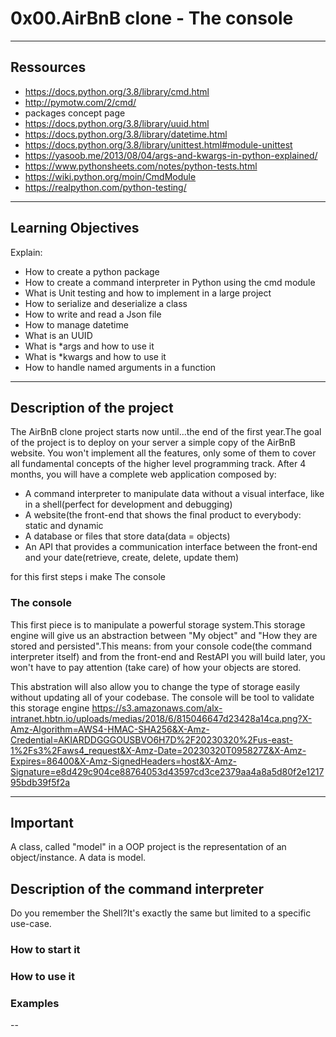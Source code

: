 # 0x00.AirBnB clone - The console

---
## Ressources

* https://docs.python.org/3.8/library/cmd.html
* http://pymotw.com/2/cmd/
* packages concept page
* https://docs.python.org/3.8/library/uuid.html
* https://docs.python.org/3.8/library/datetime.html
* https://docs.python.org/3.8/library/unittest.html#module-unittest
* https://yasoob.me/2013/08/04/args-and-kwargs-in-python-explained/
* https://www.pythonsheets.com/notes/python-tests.html
* https://wiki.python.org/moin/CmdModule
* https://realpython.com/python-testing/

---
## Learning Objectives

Explain: 
* How to create a python package
* How to create a command interpreter in Python using the cmd module
* What is Unit testing and how to implement in a large project
* How to serialize and deserialize a class
* How to write and read a Json file
* How to manage datetime
* What is an UUID
* What is *args and how to use it
* What is *kwargs and how to use it
* How to handle named arguments in a function

---
## Description of the project

The AirBnB clone project starts now until...the end of the first year.The goal of the project is to deploy on your server a simple copy of the AirBnB website.
You won't implement all the features, only some of them to cover all fundamental concepts of the higher level programming track.
After 4 months, you will have a complete web application composed by:
* A command interpreter to manipulate data without a visual interface, like in a shell(perfect for development and debugging)
* A website(the front-end that shows the final product to everybody: static and dynamic
* A database or files that store data(data = objects)
* An API that provides a communication interface between the front-end and your date(retrieve, create, delete, update them)

for this first steps i make The console
### The console

This first piece is to manipulate a powerful storage system.This storage engine will give us an abstraction between "My object" and "How they are stored and persisted".This means: from your console code(the command interpreter itself) and from the front-end and RestAPI you will build later, you won't have to pay attention (take care) of how your objects are stored.

This abstration will also allow you to change the type of storage easily without updating all of your codebase.
The console will be tool to validate this storage engine https://s3.amazonaws.com/alx-intranet.hbtn.io/uploads/medias/2018/6/815046647d23428a14ca.png?X-Amz-Algorithm=AWS4-HMAC-SHA256&X-Amz-Credential=AKIARDDGGGOUSBVO6H7D%2F20230320%2Fus-east-1%2Fs3%2Faws4_request&X-Amz-Date=20230320T095827Z&X-Amz-Expires=86400&X-Amz-SignedHeaders=host&X-Amz-Signature=e8d429c904ce88764053d43597cd3ce2379aa4a8a5d80f2e121795bdb39f5f2a

---
## Important

A class, called "model" in a OOP project is the representation of an object/instance.
A data is model.

## Description of the command interpreter

Do you remember the Shell?It's exactly the same but limited to a specific use-case. 

### How to start it

### How to use it

### Examples

--

